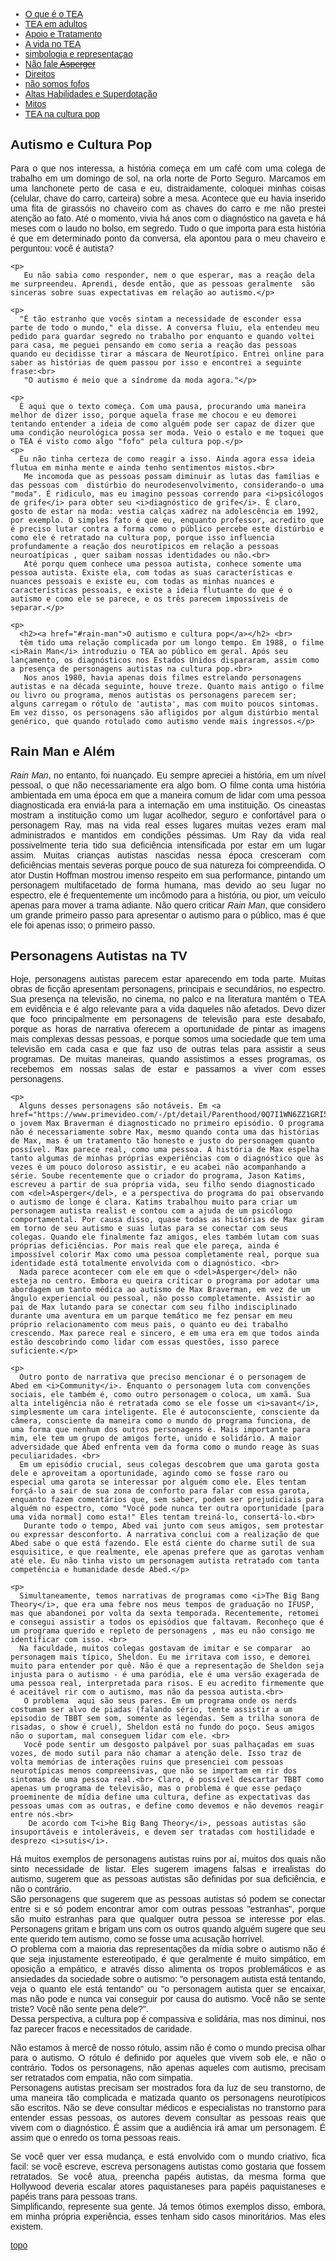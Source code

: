 
<html lang="pt-BR">
<head>
    <meta charset="UTF-8">
    <meta name="viewport" content="width=device-width, initial-scale=1.0">
    <title>Menu de Navegação</title>
    <style>
        body {
            font-family: Arial, sans-serif;
        }
        .menu {
            background-color: #333;
            overflow: hidden;
        }
        .menu a {
            float: left;
            display: block;
            color: white;
            text-align: center;
            padding: 14px 16px;
            text-decoration: none;
        }
        .menu a:hover {
            background-color: #ddd;
            color: black;
        }
        .content {
            padding: 20px;
        }
        p {
            text-align: justify;
        }
        .centered-img {
            display: block;
            margin-left: auto;
            margin-right: auto;
            height: 200px;
            width: auto;
        }
    </style>
</head>
<body>
<div class="navbar">
  <div class="navbar-inner">
      <ul class="nav">
      <li><a href= "/pages/autismo/autismo.html">O que é o TEA</a></li>
      <li><a href= "/pages/autismo/teadultos.html">TEA em adultos</a></li>
      <li><a href= "/pages/autismo/apoioetratamento.html">Apoio e Tratamento</a></li>
        <li><a href= "/pages/autismo/vidanotea.html">A vida no TEA</a></li>
        <li><a href= "/pages/autismo/identificadao.html">simbologia e representaçao</a></li>
        <li><a href= "/pages/autismo/asperger.html">Não fale <del>Asperger</del></a></li>
        <li><a href= "/pages/autismo/direitos.html">Direitos</a></li>
        <li><a href= "/pages/autismo/fofos.html">não somos fofos</a></li>
        <li><a href= "/pages/autismo/habilidades.html">Altas Habilidades e Superdotação</a></li>
        <li><a href= "/pages/autismo/mitos.html">Mitos</a></li>
          <li><a href= "/pages/autismo/namidia.html">TEA na cultura pop</a></li>
      </ul>
  </div>
</div>
<p>
<p>
    <h2>Autismo e Cultura Pop</h2>
    <p>
      Para o que nos interessa, a história começa em um café com uma colega de trabalho em um domingo de sol, na orla norte de Porto Seguro. Marcamos em uma lanchonete perto de casa e eu, distraidamente, coloquei minhas coisas (celular, chave do carro, carteira) sobre a mesa. Acontece que eu havia inserido uma fita de girassóis no chaveiro com as chaves do carro e me não prestei atenção ao fato. Até o momento, vivia há anos com o diagnóstico na gaveta  e há meses com o laudo no bolso, em segredo. Tudo o que importa para esta história é que  em determinado ponto da conversa, ela apontou para o meu chaveiro e perguntou: você é autista?</p>

    <p>
       Eu não sabia como responder, nem o que esperar, mas a reação dela me surpreendeu. Aprendi, desde então, que as pessoas geralmente  são sinceras sobre suas expectativas em relação ao autismo.</p>

    <p>
      "É tão estranho que vocês sintam a necessidade de esconder essa parte de todo o mundo," ela disse. A conversa fluiu, ela entendeu meu pedido para guardar segredo no trabalho por enquanto e quando voltei para casa, me peguei pensando em como seria a reação das pessoas quando eu decidisse tirar a máscara de Neurotípico. Entrei online para saber as histórias de quem passou por isso e encontrei a seguinte frase:<br>
       "O autismo é meio que a síndrome da moda agora."</p>

    <p>
      É aqui que o texto começa. Com uma pausa, procurando uma maneira melhor de dizer isso, porque aquela frase me chocou e eu demorei tentando entender a ideia de como alguém pode ser capaz de dizer que uma condição neurológica possa ser moda. Veio o estalo e me toquei que o TEA é visto como algo "fofo" pela cultura pop.</p>
    <p>
      Eu não tinha certeza de como reagir a isso. Ainda agora essa ideia flutua em minha mente e ainda tenho sentimentos mistos.<br>
       Me incomoda que as pessoas possam diminuir as lutas das famílias e das pessoas com  distúrbio do neurodesenvolvimento, considerando-o uma "moda". É ridiculo, mas eu imagino pessoas correndo para <i>psicólogos de grife</i> para obter seu <i>diagnóstico de grife</i>. É claro, gosto de estar na moda: vestia calças xadrez na adolescência em 1992, por exemplo. O simples fato é que eu, enquanto professor, acredito que é preciso lutar contra a forma como o público percebe este distúrbio e como ele é retratado na cultura pop, porque isso influencia profundamente a reação dos neurotípicos em relação a pessoas neuroatípicas , quer saibam nossas identidades ou não.<br>
       Até porqu quem conhece uma pessoa autista, conhece somente uma pessoa autista. Existe ela, com todas as suas características e nuances pessoais e existe eu, com todas as minhas nuances e características pessoais, e existe a ideia flutuante do que é o autismo e como ele se parece, e os três parecem impossíveis de separar.</p>

    <p>
      <h2><a href="#rain-man">O autismo e cultura pop</a></h2> <br>
      têm tido uma relação complicada por um longo tempo. Em 1988, o filme <i>Rain Man</i> introduziu o TEA ao público em geral. Após seu lançamento, os diagnósticos nos Estados Unidos dispararam, assim como a presença de personagens autistas na cultura pop.<br>
       Nos anos 1980, havia apenas dois filmes estrelando personagens autistas e na década seguinte, houve treze. Quanto mais antigo o filme ou livro ou programa, menos autistas os personagens parecem ser; alguns carregam o rótulo de 'autista', mas com muito poucos sintomas. Em vez disso, os personagens são afligidos por algum distúrbio mental genérico, que quando rotulado como autismo vende mais ingressos.</p>
<p>
    <h2 id="rain-man">Rain Man e Além</h2>
    <p>
      <i>Rain Man</i>, no entanto, foi nuançado. Eu sempre apreciei a história,  em um nível pessoal, o que não necessariamente era algo bom. O filme conta uma história ambientada em uma época em que a maneira comum de lidar com uma pessoa diagnosticada era enviá-la para a internação em uma instituição. Os cineastas mostram a instituição como um lugar acolhedor, seguro e confortável para o personagem Ray, mas na vida real esses lugares muitas vezes eram mal administrados e mantidos em  condições péssimas. Um Ray da vida real possivelmente teria tido sua deficiência intensificada por estar em um lugar assim. Muitas crianças autistas nascidas nessa época cresceram com deficiências mentais severas porque pouco de sua natureza foi compreendida. O ator Dustin Hoffman mostrou imenso respeito em sua performance, pintando um personagem multifacetado de forma humana, mas devido ao seu lugar no espectro, ele é frequentemente um incômodo para a história, ou pior, um veículo apenas para mover a trama adiante. Não quero criticar <i>Rain Man</i>, que considero um grande primeiro passo para apresentar o autismo para o público, mas é que ele foi apenas isso; o primeiro passo.</p>
<p>
    <h2 id="personagens-autistas">Personagens Autistas na TV</h2>
    <p>
      Hoje, personagens autistas parecem estar aparecendo em toda parte. Muitas obras de ficção apresentam personagens, principais e secundários, no espectro. Sua presença na televisão, no cinema, no palco e na literatura mantém o TEA em evidência e  é algo relevante para a vida daqueles não afetados. Devo dizer que foco principalmente em personagens de televisão para este desabafo, porque as horas de narrativa oferecem a oportunidade de pintar as imagens mais complexas dessas pessoas, e porque somos uma sociedade que tem uma televisão em cada casa e que faz uso de outras telas para assistir a seus programas. De muitas maneiras, quando assistimos a esses programas, os recebemos em nossas salas de estar e passamos a  viver com esses personagens.</p>

    <p>
      Alguns desses personagens são notáveis. Em <a href="https://www.primevideo.com/-/pt/detail/Parenthood/0Q7I1WN6ZZ1GRI5ZS2JN20OXT8">Parenthood</a>, o jovem Max Braverman é diagnosticado no primeiro episódio. O programa não é necessariamente sobre Max, mesmo quando conta uma das histórias de Max, mas é um tratamento tão honesto e justo do personagem quanto possível. Max parece real, como uma pessoa. A história de Max espelha tanto algumas de minhas próprias experiências com o diagnóstico que às vezes é um pouco doloroso assistir, e eu acabei não acompanhando a série. Soube recentemente que o criador do programa, Jason Katims, escreveu a partir de sua própria vida, seu filho sendo diagnosticado com <del>Asperger</del>, e a perspectiva do programa do pai observando o autismo de longe é clara. Katims trabalhou muito para criar um personagem autista realist e contou com a ajuda de um psicólogo comportamental. Por causa disso, quase todas as histórias de Max giram em torno de seu autismo e suas lutas para se conectar com seus colegas. Quando ele finalmente faz amigos, eles também lutam com suas próprias deficiências. Por mais real que ele pareça, ainda é impossível colorir Max como uma pessoa completamente real, porque sua identidade está totalmente envolvida com o diagnóstico. <br>
      Nada parece acontecer com ele em que o <del>Asperger</del> não esteja no centro. Embora eu queira criticar o programa por adotar uma abordagem um tanto médica ao autismo de Max Braverman, em vez de um ângulo experiencial ou pessoal, não posso completamente. Assistir ao pai de Max lutando para se conectar com seu filho indisciplinado durante uma aventura em um parque temático me fez pensar em meu próprio relacionamento com meus pais, o quanto eu dei trabalho crescendo. Max parece real e sincero, e em uma era em que todos ainda estão descobrindo como lidar com essas questões, isso parece suficiente.</p>

    <p>
      Outro ponto de narrativa que preciso mencionar é o personagem de Abed em <i>Community</i>. Enquanto o personagem luta com convenções sociais, ele também é, como outro personagem o coloca, um xamã. Sua alta inteligência não é retratada como se ele fosse um <i>savant</i>, simplesmente um cara inteligente. Ele é autoconsciente, consciente da câmera, consciente da maneira como o mundo do programa funciona, de uma forma que nenhum dos outros personagens é. Mais importante para mim, ele tem um grupo de amigos forte, unido e solidário. A maior adversidade que Abed enfrenta vem da forma como o mundo reage às suas peculiaridades. <br>
      Em um episódio crucial, seus colegas descobrem que uma garota gosta dele e aproveitam a oportunidade, agindo como se fosse raro ou especial uma garota se interessar por alguém como ele. Eles tentam forçá-lo a sair de sua zona de conforto para falar com essa garota, enquanto fazem comentários que, sem saber, podem ser prejudiciais para alguém no espectro, como "Você pode nunca ter outra oportunidade [para uma vida normal] como esta!" Eles tentam treiná-lo, consertá-lo.<br>
       Durante todo o tempo, Abed vai junto com seus amigos, sem protestar ou expressar desconforto. A narrativa conclui com a realização de que Abed sabe o que está fazendo. Ele está ciente do charme sutil de sua esquisitice, e que realmente, ele apenas prefere que as garotas venham até ele. Eu não tinha visto um personagem autista retratado com tanta competência e humanidade desde Abed.</p>

    <p>
      Simultaneamente, temos narrativas de programas como <i>The Big Bang Theory</i>, que era uma febre nos meus tempos de graduação no IFUSP, mas que abandonei por volta da sexta temporada. Recentemente, retomei e consegui assistir a todos os episódios que faltavam. Reconheço que é um programa querido e repleto de personagens , mas eu não consigo me identificar com isso. <br>
      Na faculdade, muitos colegas gostavam de imitar e se comparar  ao personagem mais típico, Sheldon. Eu me irritava com isso, e demorei muito para entender por quê. Não é que a representação de Sheldon seja injusta para o autismo - é uma paródia, ele é uma versão exagerada de uma pessoa real, interpretada para risos. E eu acredito firmemente que é aceitável rir com o autismo, mas não da pessoa autista.<br>
       O problema  aqui são seus pares. Em um programa onde os nerds costumam ser alvo de piadas (falando sério, tente assistir a um episodio de TBBT sem som, somente as legendas. Sem a trilha sonora de risadas, o show é cruel), Sheldon está no fundo do poço. Seus amigos não o suportam, mal conseguem lidar com ele. <br>
       Você pode sentir um desgosto palpável por suas palhaçadas em suas vozes, de modo sutil para não chamar a atenção dele. Isso traz de volta memórias de interações ruins que presenciei com pessoas neurotípicas menos compreensivas, que não se importam em rir dos sintomas de uma pessoa real.<br> Claro, é possível descartar TBBT como apenas um programa de televisão, mas o problema é que esse pedaço proeminente de mídia define uma cultura, define as expectativas das pessoas umas com as outras, e define como devemos e não devemos reagir entre nós.<br>
        De acordo com T<i>he Big Bang Theory</i>, pessoas autistas são insuportáveis e intoleráveis, e devem ser tratadas com hostilidade e desprezo <i>sutis</i>.
<p>
Há muitos exemplos de personagens autistas ruins por aí, muitos dos quais não sinto necessidade de listar. Eles sugerem imagens falsas e irrealistas do autismo, sugerem que as pessoas autistas são definidas por sua deficiência, e não o contrário.<br>
São personagens que sugerem que as pessoas autistas só podem se conectar entre si e só podem encontrar amor com outras pessoas "estranhas", porque são muito estranhas para que qualquer outra pessoa se interesse por elas.
Personagens gritam e brigam uns com os outros quando alguém sugere que seu ente querido tem autismo, como se fosse uma acusação horrível.<br>
 O problema com a maioria das representações da mídia sobre o autismo não é que seja injustamente estereotipado, é que geralmente é muito simpático, em oposição a empático, e através disso alimenta os tropos problemáticos e as ansiedades da sociedade sobre o autismo: "o personagem autista está tentando, veja o quanto ele está tentando" ou "o personagem autista quer se encaixar, mas não pode e nunca vai conseguir por causa do autismo. Você não se sente triste? Você não sente pena dele?".<br>
 Dessa perspectiva, a cultura pop é compassiva e solidária, mas nos diminui, nos faz parecer fracos e necessitados de caridade.
<p>
Não estamos à mercê de nosso rótulo, assim não é como o mundo precisa olhar para o autismo. O rótulo é definido por aqueles que vivem sob ele, e não o contrário. Todos os personagens, não apenas aqueles com autismo, precisam ser retratados com empatia, não com simpatia. <br>
 Personagens autistas precisam ser mostrados fora da luz de seu transtorno, de uma maneira tão complicada e matizada quanto os personagens neurotípicos são escritos. Não se deve consultar médicos e especialistas  no transtorno para entender essas pessoas, os autores devem consultar as pessoas reais que vivem com o diagnóstico. É assim que a audiência irá amar um personagem. É assim que o enredo  os torna  pessoas reais.
<p>
Se você quer ver essa mudança, e está envolvido com o mundo criativo, fica facil: se você escreve, escreva personagens autistas como gostaria que fossem retratados. Se você atua, preencha papéis autistas, da mesma forma que Hollywood deveria escalar atores paquistaneses para papéis paquistaneses e papéis trans para pessoas trans.<br>
 Simplificando, represente sua gente. Já temos ótimos exemplos disso, embora, em minha própria experiência, esses tenham sido casos minoritários. Mas eles existem.
 </p>
  <a href="#top">topo</a></p>
